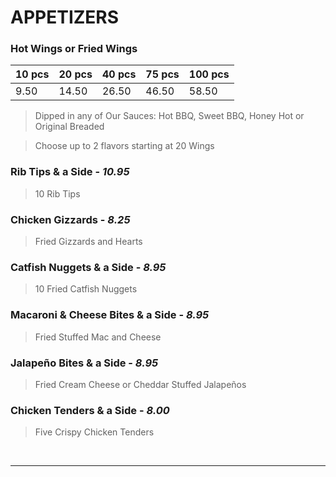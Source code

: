 # APPETIZERS

### Hot Wings or Fried Wings

| 10 pcs | 20 pcs | 40 pcs | 75 pcs | 100 pcs|
| ------ | ------ | ------ | ------ | ------ |
|  9.50  | 14.50  | 26.50  | 46.50  | 58.50  |

> Dipped in any of Our Sauces: Hot BBQ, Sweet BBQ, Honey Hot or Original Breaded

> Choose up to 2 flavors starting at 20 Wings 

### Rib Tips & a Side - *10.95*
> 10 Rib Tips
### Chicken Gizzards - *8.25*
> Fried Gizzards and Hearts
### Catfish Nuggets & a Side - *8.95*
> 10 Fried Catfish Nuggets
### Macaroni & Cheese Bites & a Side - *8.95*
> Fried Stuffed Mac and Cheese
### Jalapeño Bites & a Side - *8.95*
> Fried Cream Cheese or Cheddar Stuffed Jalapeños
### Chicken Tenders & a Side - *8.00*
> Five Crispy Chicken Tenders

<br>
<hr>
<Available/>
<Disclaimer/>

